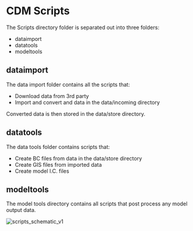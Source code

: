 # CDM Scripts

The Scripts directory folder is separated out into three folders:

* dataimport
* datatools
* modeltools

## dataimport

The data import folder contains all the scripts that:
  * Download data from 3rd party
  * Import and convert and data in the data/incoming directory

Converted data is then stored in the data/store directory.

## datatools

The data tools folder contains scripts that:
  * Create BC files from data in the data/store directory
  * Create GIS files from imported data
  * Create model I.C. files

## modeltools

The model tools directory contains all scripts that post process any model output data.


![scripts_schematic_v1](https://user-images.githubusercontent.com/19967037/126591194-e87579a5-c026-4a04-90b1-f41a513e83f9.png)
